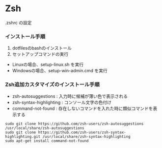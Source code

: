 
# Zsh

.zshrc の設定


### インストール手順

1. dotfilesのbashのインストール
2. セットアップコマンドの実行
  - Linuxの場合、setup-linux.sh を実行
  - Windowsの場合、setup-win-admin.cmd を実行

### Zsh追加カスタマイズのインストール手順

- zsh-autosuggestions : 入力時に候補が薄い色で表示される
- zsh-syntax-highlighting : コンソール文字の色付け
- command-not-found : 存在しないコマンドを入れた時に類似コマンドを表示する

```
sudo git clone https://github.com/zsh-users/zsh-autosuggestions /usr/local/share/zsh-autosuggestions
sudo git clone https://github.com/zsh-users/zsh-syntax-highlighting.git /usr/local/share/zsh-syntax-highlighting
sudo apt-get install command-not-found
```
